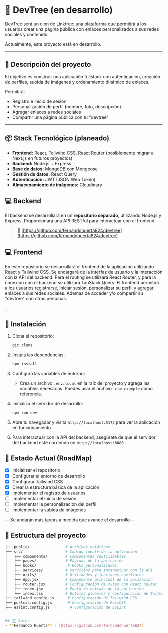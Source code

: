 # 🌳 DevTree (en desarrollo)

DevTree será un clon de Linktree: una plataforma que permitirá a los usuarios crear una página pública con enlaces personalizados a sus redes sociales y contenido.

Actualmente, este proyecto está en desarrollo.

---

## 🧠 Descripción del proyecto

El objetivo es construir una aplicación fullstack con autenticación, creación de perfiles, subida de imágenes y ordenamiento dinámico de enlaces.

Permitirá:

- Registro e inicio de sesión
- Personalización de perfil (nombre, foto, descripción)
- Agregar enlaces a redes sociales
- Compartir una página pública con tu "devtree"

---

## 📦 Stack Tecnológico (planeado)

- **Frontend:** React, Tailwind CSS, React Router (posiblemente migrar a Next.js en futuros proyectos)
- **Backend:** Node.js + Express
- **Base de datos:** MongoDB con Mongoose
- **Gestión de datos:** React Query
- **Autenticación:** JWT (JSON Web Token)
- **Almacenamiento de imágenes:** Cloudinary


## 💻 Backend

El backend se desarrollará en un **repositorio separado**, utilizando Node.js y Express. Proporcionará una API RESTful para interactuar con el frontend.
> 🔗 [https://github.com/fernandohuerta824/devtree](https://github.com/fernandohuerta824/devtree)

## 💻 Frontend

En este repositorio se desarrollará el frontend de la aplicación utilizando React y Tailwind CSS. Se encargará de la interfaz de usuario y la interacción con la API del backend. Para el routing se utilizará React Router, y para la conexión con el backend se utilizará TanStack Query. El frontend permitirá a los usuarios registrarse, iniciar sesión, personalizar su perfil y agregar enlaces a sus redes sociales. Ademas de acceder y/o compartir su "devtree" con otras personas.

_

## 🚀 Instalación
1. Clona el repositorio:
   ```bash
   git clone
   ```

2. Instala las dependencias:
   ```bash
   npm install
   ```

3. Configura las variables de entorno:
   - Crea un archivo `.env.local` en la raíz del proyecto y agrega las variables necesarias. Puedes usar el archivo `.env.example` como referencia.

   
4. Inicializa el servidor de desarrollo:
   ```bash
   npm run dev
   ```
5. Abre tu navegador y visita `http://localhost:5173` para ver la aplicación en funcionamiento.

6. Para interactuar con la API del backend, asegúrate de que el servidor del backend esté corriendo en `http://localhost:8080` 



## 🚧 Estado Actual (RoadMap)


- [x] Inicializar el repositorio
- [x] Configurar el entorno de desarrollo
- [x] Configurar Tailwind CSS
- [x] Crear la estructura básica de la aplicación
- [x] Implementar el registro de usuarios
- [ ] Implementar el inicio de sesión
- [ ] Implementar la personalización del perfil
- [ ] Implementar la subida de imágenes

-- Se andarán más tareas a medida que avance el desarrollo --

 
## 📂 Estructura del proyecto

```bash
├── public/                # Archivos estáticos
├── src/                   # Código fuente de la aplicación
│   ├── components/        # Componentes reutilizables
│   ├── pages/             # Páginas de la aplicación
│   ├── hooks/              # Hooks personalizados
│   ├── services/          # Servicios para interactuar con la API
│   ├── utils/             # Utilidades y funciones auxiliares
│   ├── App.jsx            # Componente principal de la aplicación
│   ├── router.jsx         # Configuración de rutas con React Router
│   ├── index.jsx          # Punto de entrada de la aplicación
│   └── index.css          # Estilos globales y configuración de Tailwind CSS
├── tailwind.config.js      # Configuración de Tailwind CSS
├── postcss.config.js       # Configuración de PostCSS
├── eslint.config.js         # Configuración de ESLint


## 🧑🏾 Autor
- **Fernando Huerta** - [https://github.com/fernandohuerta824]




